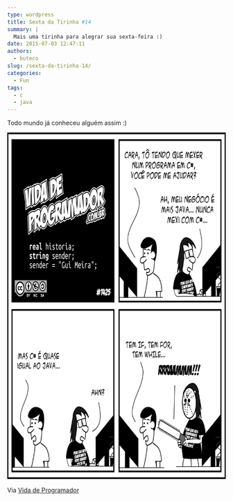 ```yaml
---
type: wordpress
title: Sexta da Tirinha #14
summary: |
  Mais uma tirinha para alegrar sua sexta-feira :)
date: 2015-07-03 12:47:11
authors:
  - buteco
slug: /sexta-da-tirinha-14/
categories:
  - Fun
tags:
  - c
  - java
---
```


Todo mundo já conheceu alguém assim :)

<a href="/images/wp-content/uploads/2015/07/tirinha1425.png"><img src="/images/wp-content/uploads/2015/07/tirinha1425.png" alt="tirinha1425" width="800" height="800" class="alignnone size-full wp-image-2980" /></a>

Via <a href="http://vidadeprogramador.com.br/2015/07/02/c-e-quase-igual-ao-java/" target="_blank">Vida de Programador</a>